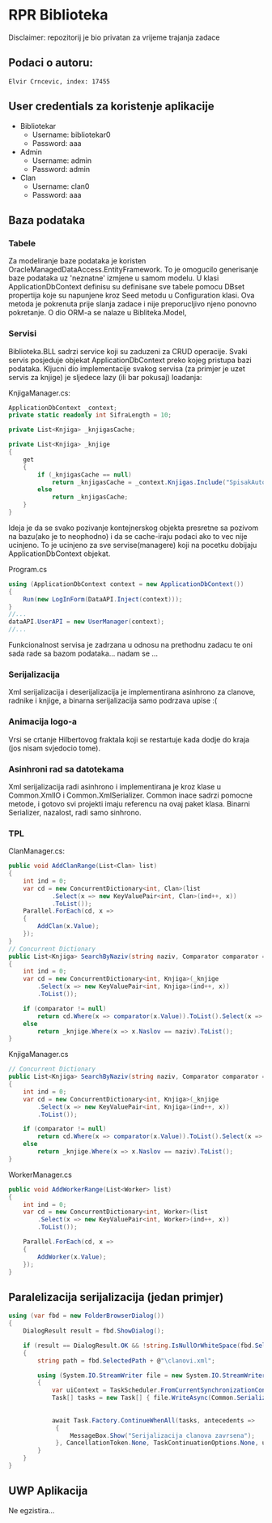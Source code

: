 # RPR Biblioteka

Disclaimer: repozitorij je bio privatan za vrijeme trajanja zadace

## Podaci o autoru:
	Elvir Crncevic, index: 17455

## User credentials za koristenje aplikacije

* Bibliotekar
    * Username: bibliotekar0 
    * Password: aaa
* Admin
    * Username: admin 
    * Password: admin
* Clan
    * Username: clan0 
    * Password: aaa

## Baza podataka

### Tabele
Za modeliranje baze podataka je koristen OracleManagedDataAccess.EntityFramework. To je omogucilo generisanje baze podataka uz 'neznatne' izmjene u samom modelu. U klasi ApplicationDbContext definisu su definisane sve tabele pomocu DBset propertija koje su napunjene kroz Seed metodu u Configuration klasi. Ova metoda je pokrenuta prije slanja zadace i nije preporucljivo njeno ponovno pokretanje. O dio ORM-a se nalaze u Bibliteka.Model, 
### Servisi
Biblioteka.BLL sadrzi service koji su zaduzeni za CRUD operacije. Svaki servis posjeduje objekat ApplicationDbContext preko kojeg pristupa bazi podataka. Kljucni dio implementacije svakog servisa (za primjer je uzet servis za knjige) je sljedece lazy (ili bar pokusaj) loadanja:

KnjigaManager.cs:
```csharp
ApplicationDbContext _context;
private static readonly int SifraLength = 10;

private List<Knjiga> _knjigasCache;

private List<Knjiga> _knjige
{
    get
    {
        if (_knjigasCache == null)
            return _knjigasCache = _context.Knjigas.Include("SpisakAutora").ToList();
        else
            return _knjigasCache;
    }
}
```
Ideja je da se svako pozivanje kontejnerskog objekta presretne sa pozivom na bazu(ako je to neophodno) i da se cache-iraju podaci ako to vec nije ucinjeno. To je ucinjeno za sve servise(managere) koji na pocetku dobijaju ApplicationDbContext objekat.

Program.cs


```csharp
using (ApplicationDbContext context = new ApplicationDbContext())
{
	Run(new LogInForm(DataAPI.Inject(context)));
}
//...
dataAPI.UserAPI = new UserManager(context);
//...
```


Funkcionalnost servisa je zadrzana u odnosu na prethodnu zadacu te oni sada rade sa bazom podataka... nadam se ...

### Serijalizacija

Xml serijalizacija i deserijalizacija je implementirana asinhrono za clanove, radnike i knjige, a binarna serijalizacija samo podrzava upise :(

### Animacija logo-a
Vrsi se crtanje Hilbertovog fraktala koji se restartuje kada dodje do kraja (jos nisam svjedocio tome).	
### Asinhroni rad sa datotekama
Xml serijalizacija radi asinhrono i implementirana je kroz klase u Common.XmlIO i Common.XmlSerializer. Common inace sadrzi pomocne metode, i gotovo svi projekti imaju referencu na ovaj paket klasa. Binarni Serializer, nazalost, radi samo sinhrono. 
### TPL

ClanManager.cs:
```csharp
public void AddClanRange(List<Clan> list)
{
    int ind = 0;
    var cd = new ConcurrentDictionary<int, Clan>(list
            .Select(x => new KeyValuePair<int, Clan>(ind++, x))
            .ToList());
    Parallel.ForEach(cd, x =>
    {
        AddClan(x.Value);
    });
}
// Concurrent Dictionary
public List<Knjiga> SearchByNaziv(string naziv, Comparator comparator = null)
{
    int ind = 0;
    var cd = new ConcurrentDictionary<int, Knjiga>(_knjige
        .Select(x => new KeyValuePair<int, Knjiga>(ind++, x))
        .ToList());

    if (comparator != null)
        return cd.Where(x => comparator(x.Value)).ToList().Select(x => x.Value).ToList();
    else
        return _knjige.Where(x => x.Naslov == naziv).ToList();
}
```

KnjigaManager.cs
```csharp
// Concurrent Dictionary
public List<Knjiga> SearchByNaziv(string naziv, Comparator comparator = null)
{
    int ind = 0;
    var cd = new ConcurrentDictionary<int, Knjiga>(_knjige
        .Select(x => new KeyValuePair<int, Knjiga>(ind++, x))
        .ToList());

    if (comparator != null)
        return cd.Where(x => comparator(x.Value)).ToList().Select(x => x.Value).ToList();
    else
        return _knjige.Where(x => x.Naslov == naziv).ToList();
}

```

WorkerManager.cs
```csharp
public void AddWorkerRange(List<Worker> list)
{
    int ind = 0;
    var cd = new ConcurrentDictionary<int, Worker>(list
        .Select(x => new KeyValuePair<int, Worker>(ind++, x))
        .ToList());

    Parallel.ForEach(cd, x =>
    {
        AddWorker(x.Value);
    });
}
```

## Paralelizacija serijalizacija (jedan primjer)
```csharp
using (var fbd = new FolderBrowserDialog())
{
    DialogResult result = fbd.ShowDialog();

    if (result == DialogResult.OK && !string.IsNullOrWhiteSpace(fbd.SelectedPath))
    {
        string path = fbd.SelectedPath + @"\clanovi.xml";

        using (System.IO.StreamWriter file = new System.IO.StreamWriter(path))
        {
            var uiContext = TaskScheduler.FromCurrentSynchronizationContext();
            Task[] tasks = new Task[] { file.WriteAsync(Common.Serialization.XMLSerializer.SerializeToXmlString(_data.ClanAPI.GetClans()
                                                                                                           .Select(x => (Clan)x)
                                                                                                           .ToList())) };
            await Task.Factory.ContinueWhenAll(tasks, antecedents =>
             {
                 MessageBox.Show("Serijalizacija clanova zavrsena");
             }, CancellationToken.None, TaskContinuationOptions.None, uiContext);
        }
    }
}
```

## UWP Aplikacija
Ne egzistira...
